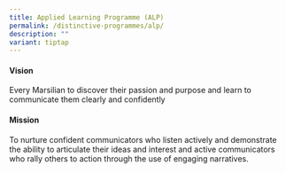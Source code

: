 ```yaml
---
title: Applied Learning Programme (ALP)
permalink: /distinctive-programmes/alp/
description: ""
variant: tiptap
---
```

<h4><strong>Vision</strong></h4>
<p>Every Marsilian to discover their passion and purpose and learn to communicate
them clearly and confidently</p>
<h4><strong>Mission</strong></h4>
<p>To nurture confident communicators who listen actively and demonstrate
the ability to articulate their ideas and interest and active communicators
who rally others to action through the use of engaging narratives.</p>
<p></p>